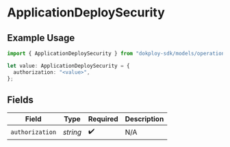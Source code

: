 # ApplicationDeploySecurity

## Example Usage

```typescript
import { ApplicationDeploySecurity } from "dokploy-sdk/models/operations";

let value: ApplicationDeploySecurity = {
  authorization: "<value>",
};
```

## Fields

| Field              | Type               | Required           | Description        |
| ------------------ | ------------------ | ------------------ | ------------------ |
| `authorization`    | *string*           | :heavy_check_mark: | N/A                |